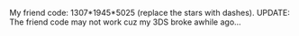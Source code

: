 My friend code: 1307\*1945\*5025 (replace the stars with dashes).
UPDATE: The friend code may not work cuz my 3DS broke awhile ago...